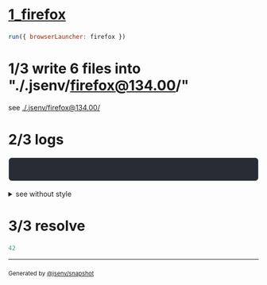 # [1_firefox](../../as_js_module_dev.test.mjs#L23)

```js
run({ browserLauncher: firefox })
```

# 1/3 write 6 files into "./.jsenv/firefox@134.00/"

see [./.jsenv/firefox@134.00/](./.jsenv/firefox@134.00/)

# 2/3 logs

![img](log_group.svg)

<details>
  <summary>see without style</summary>

```console
GET http://127.0.0.1/favicon.ico
  404 no entry on filesystem
```

</details>


# 3/3 resolve

```js
42
```

---

<sub>
  Generated by <a href="https://github.com/jsenv/core/tree/main/packages/independent/snapshot">@jsenv/snapshot</a>
</sub>
